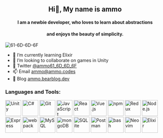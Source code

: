 <h2 align="center">Hi👋, My name is ammo</h2>
<h4 align="center">I am a newbie developer, who loves to learn about abstractions</h4>
<h4 align="center">and enjoys the beauty of simplicity.</h4>

<p align="left"> <img src="https://komarev.com/ghpvc/?username=61-6D-6D-6F&label=Profile%20views&color=yellow&style=flat" alt="61-6D-6D-6F" /> </p>

- 🌱 I’m currently learning Elixir
- 👯 I’m looking to collaborate on games in Unity
- 💬 Twitter [@ammo61_6D_6D_6F](https://twitter.com/ammo61_6D_6D_6F)
- 📫 Email ammo@ammo.codes
- 📝 Blog [ammo.bearblog.dev](https://ammo.bearblog.dev/)

<h3>Languages and Tools:</h3>
<p align="left">
<a href="https://unity.com/" target="_blank" rel="noreferrer"><img width="50" src="https://user-images.githubusercontent.com/25181517/193427941-9437dbbe-376f-40dc-9573-0ef5c02a26a7.png" alt="Unity" title="Unity"/></a>
<a href="https://dotnet.microsoft.com/en-us/languages/csharp" target="_blank" rel="noreferrer"><img width="50" src="https://user-images.githubusercontent.com/25181517/121405384-444d7300-c95d-11eb-959f-913020d3bf90.png" alt="C#" title="C#"/></a>
<a href="https://git-scm.com/" target="_blank" rel="noreferrer"><img width="50" src="https://user-images.githubusercontent.com/25181517/192108372-f71d70ac-7ae6-4c0d-8395-51d8870c2ef0.png" alt="Git" title="Git"/></a>
<a href="https://en.wikipedia.org/wiki/JavaScript" target="_blank" rel="noreferrer"><img width="50" src="https://user-images.githubusercontent.com/25181517/117447155-6a868a00-af3d-11eb-9cfe-245df15c9f3f.png" alt="JavaScript" title="JavaScript"/></a>
<a href="https://react.dev/" target="_blank" rel="noreferrer"><img width="50" src="https://user-images.githubusercontent.com/25181517/183897015-94a058a6-b86e-4e42-a37f-bf92061753e5.png" alt="React" title="React"/></a>
<a href="https://vuejs.org/" target="_blank" rel="noreferrer"><img width="50" src="https://user-images.githubusercontent.com/25181517/117448124-a2da9800-af3e-11eb-85d2-bd1b69b65603.png" alt="Vue.js" title="Vue.js"/></a>
<a href="https://www.npmjs.com/" target="_blank" rel="noreferrer"><img width="50" src="https://user-images.githubusercontent.com/25181517/121401671-49102800-c959-11eb-9f6f-74d49a5e1774.png" alt="npm" title="npm"/></a>
<a href="https://redux.js.org/" target="_blank" rel="noreferrer"><img width="50" src="https://user-images.githubusercontent.com/25181517/187896150-cc1dcb12-d490-445c-8e4d-1275cd2388d6.png" alt="Redux" title="Redux"/></a>
<a href="https://nodejs.org/en" target="_blank" rel="noreferrer"><img width="50" src="https://user-images.githubusercontent.com/25181517/183568594-85e280a7-0d7e-4d1a-9028-c8c2209e073c.png" alt="Node.js" title="Node.js"/></a>
<a href="https://expressjs.com/" target="_blank" rel="noreferrer"><img width="50" src="https://user-images.githubusercontent.com/25181517/183859966-a3462d8d-1bc7-4880-b353-e2cbed900ed6.png" alt="Express" title="Express"/></a>
<a href="https://webpack.js.org/" target="_blank" rel="noreferrer"><img width="50" src="https://user-images.githubusercontent.com/25181517/187955008-981340e6-b4cc-441b-80cf-7a5e94d29e7e.png" alt="webpack" title="webpack"/></a>
<a href="https://www.mysql.com/" target="_blank" rel="noreferrer"><img width="50" src="https://user-images.githubusercontent.com/25181517/183896128-ec99105a-ec1a-4d85-b08b-1aa1620b2046.png" alt="MySQL" title="MySQL"/></a>
<a href="https://www.mongodb.com/" target="_blank" rel="noreferrer"><img width="50" src="https://user-images.githubusercontent.com/25181517/182884177-d48a8579-2cd0-447a-b9a6-ffc7cb02560e.png" alt="mongoDB" title="mongoDB"/></a>
<a href="https://www.sqlite.org/index.html" target="_blank" rel="noreferrer"><img width="50" src="https://github.com/marwin1991/profile-technology-icons/assets/136815194/82df4543-236b-4e45-9604-5434e3faab17" alt="SQLite" title="SQLite"/></a>
<a href="https://www.postman.com/" target="_blank" rel="noreferrer"><img width="50" src="https://user-images.githubusercontent.com/25181517/192109061-e138ca71-337c-4019-8d42-4792fdaa7128.png" alt="Postman" title="Postman"/></a>
<a href="https://www.gnu.org/software/bash/" target="_blank" rel="noreferrer"><img width="50" src="https://user-images.githubusercontent.com/25181517/192158606-7c2ef6bd-6e04-47cf-b5bc-da2797cb5bda.png" alt="bash" title="bash"/></a>
<a href="https://neovim.io/" target="_blank" rel="noreferrer"><img width="50" src="https://github.com/marwin1991/profile-technology-icons/assets/136815194/b113a23c-5c04-45aa-819c-bd04e8ac2a37" alt="Neovim" title="Neovim"/></a>
<a href="https://elixir-lang.org/" target="_blank" rel="noreferrer"><img width="50" src="https://user-images.githubusercontent.com/25181517/192158304-db78a94b-ceb3-4b03-a352-b25760e5e63c.png" alt="Elixir" title="Elixir"/></a>
</p>

